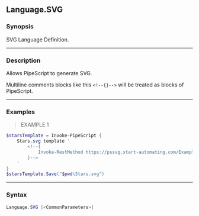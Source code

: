 Language.SVG
------------

### Synopsis
SVG Language Definition.

---

### Description

Allows PipeScript to generate SVG.

Multiline comments blocks like this ```<!--{}-->``` will be treated as blocks of PipeScript.

---

### Examples
> EXAMPLE 1

```PowerShell
$starsTemplate = Invoke-PipeScript {
    Stars.svg template '
        <!--{
            Invoke-RestMethod https://pssvg.start-automating.com/Examples/Stars.svg
        }-->
    '
}
$starsTemplate.Save("$pwd\Stars.svg")
```

---

### Syntax
```PowerShell
Language.SVG [<CommonParameters>]
```

